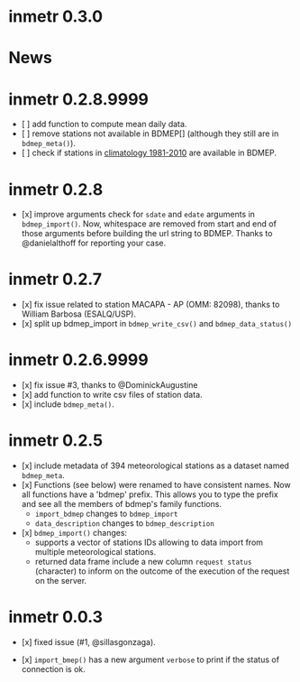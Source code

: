 # inmetr 0.3.0

News
================

<!-- NEWS.md is generated from NEWS.Rmd. Please edit that file -->
inmetr 0.2.8.9999
=================

-   \[ \] add function to compute mean daily data.
-   \[ \] remove stations not available in BDMEP\[\] (although they still are in `bdmep_meta()`).
-   \[ \] check if stations in [climatology 1981-2010](http://www.inmet.gov.br/portal/index.php?r=clima/normaisClimatologicas) are available in BDMEP.

inmetr 0.2.8
============

-   \[x\] improve arguments check for `sdate` and `edate` arguments in `bdmep_import()`. Now, whitespace are removed from start and end of those arguments before building the url string to BDMEP. Thanks to @danielalthoff for reporting your case.

inmetr 0.2.7
============

-   \[x\] fix issue related to station MACAPA - AP (OMM: 82098), thanks to William Barbosa (ESALQ/USP).
-   \[x\] split up bdmep\_import in `bdmep_write_csv()` and `bdmep_data_status()`

inmetr 0.2.6.9999
=================

-   \[x\] fix issue \#3, thanks to @DominickAugustine
-   \[x\] add function to write csv files of station data.
-   \[x\] include `bdmep_meta()`.

inmetr 0.2.5
============

-   \[x\] include metadata of 394 meteorological stations as a dataset named `bdmep_meta`.
-   \[x\] Functions (see below) were renamed to have consistent names. Now all functions have a 'bdmep' prefix. This allows you to type the prefix and see all the members of bdmep's family functions.
    -   `import_bdmep` changes to `bdmep_import`
    -   `data_description` changes to `bdmep_description`
-   \[x\] `bdmep_import()` changes:
    -   supports a vector of stations IDs allowing to data import from multiple meteorological stations.
    -   returned data frame include a new column `request status` (character) to inform on the outcome of the execution of the request on the server.

inmetr 0.0.3
============

-   \[x\] fixed issue (\#1, @sillasgonzaga).

-   \[x\] `import_bmep()` has a new argument `verbose` to print if the status of connection is ok.
